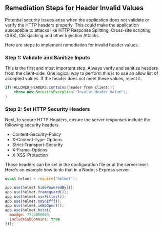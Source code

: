 

## Remediation Steps for Header Invalid Values
Potential security issues arise when the application does not validate or verify the HTTP headers properly. This could make the application susceptible to attacks like HTTP Response Splitting, Cross-site scripting (XSS), Clickjacking and other Injection Attacks. 

Here are steps to implement remediation for invalid header values.

### Step 1: Validate and Sanitize Inputs 

This is the first and most important step. Always verify and sanitize headers from the client-side.
One logical way to perform this is to use an allow list of accepted values. If the header does not meet these values, reject it.

```java
if(!ALLOWED_HEADERS.contains(header from client)){
    throw new SecurityException("Invalid Header Value");
}
```
### Step 2: Set HTTP Security Headers

Next, to secure HTTP Headers, ensure the server responses include the following security headers.

* Content-Security-Policy
* X-Content-Type-Options
* Strict-Transport-Security
* X-Frame-Options
* X-XSS-Protection

These headers can be set in the configuration file or at the server level. Here's an example how to do that in a Node.js Express server.

```javascript
const helmet = require('helmet');

app.use(helmet.hidePoweredBy());
app.use(helmet.frameguard()); 
app.use(helmet.xssFilter());
app.use(helmet.noSniff()); 
app.use(helmet.ieNoOpen());
app.use(helmet.hsts({ 
  maxAge: 7776000000,
  includeSubDomains: true
}));
```